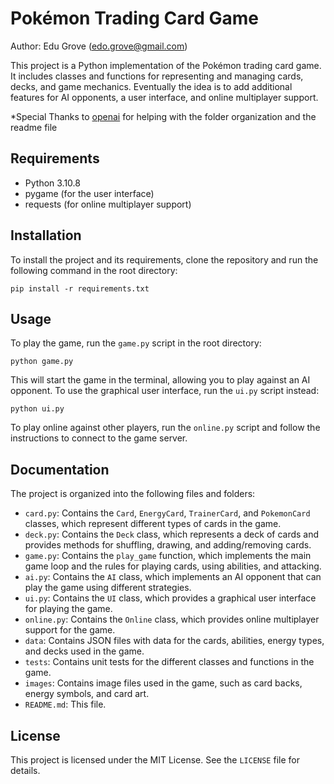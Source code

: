 # Pokémon Trading Card Game
Author: Edu Grove (edo.grove@gmail.com)

This project is a Python implementation of the Pokémon trading card game. It includes classes and functions for representing and managing cards, decks, and game mechanics. Eventually the idea is to add additional features for AI opponents, a user interface, and online multiplayer support.

*Special Thanks to [openai](https://chat.openai.com/chat) for helping with the folder organization and the readme file

## Requirements

- Python 3.10.8
- pygame (for the user interface)
- requests (for online multiplayer support)

## Installation

To install the project and its requirements, clone the repository and run the following command in the root directory:

```
pip install -r requirements.txt
```

## Usage

To play the game, run the `game.py` script in the root directory:

```
python game.py
```
This will start the game in the terminal, allowing you to play against an AI opponent. To use the graphical user interface, run the `ui.py` script instead:

```
python ui.py
```


To play online against other players, run the `online.py` script and follow the instructions to connect to the game server.

## Documentation

The project is organized into the following files and folders:

- `card.py`: Contains the `Card`, `EnergyCard`, `TrainerCard`, and `PokemonCard` classes, which represent different types of cards in the game.
- `deck.py`: Contains the `Deck` class, which represents a deck of cards and provides methods for shuffling, drawing, and adding/removing cards.
- `game.py`: Contains the `play_game` function, which implements the main game loop and the rules for playing cards, using abilities, and attacking.
- `ai.py`: Contains the `AI` class, which implements an AI opponent that can play the game using different strategies.
- `ui.py`: Contains the `UI` class, which provides a graphical user interface for playing the game.
- `online.py`: Contains the `Online` class, which provides online multiplayer support for the game.
- `data`: Contains JSON files with data for the cards, abilities, energy types, and decks used in the game.
- `tests`: Contains unit tests for the different classes and functions in the game.
- `images`: Contains image files used in the game, such as card backs, energy symbols, and card art.
- `README.md`: This file.

## License

This project is licensed under the MIT License. See the `LICENSE` file for details.
